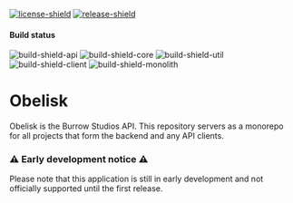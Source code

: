 [license]: LICENSE
[license-shield]: https://img.shields.io/badge/License-MIT-yellow.svg
[release]: https://github.com/BurrowStudios/Obelisk/releases
[release-shield]: https://img.shields.io/github/release/BurrowStudios/Obelisk.svg

[build-shield-api]: https://img.shields.io/github/actions/workflow/status/BurrowStudios/Obelisk/build-api.yaml?label=API
[build-shield-core]: https://img.shields.io/github/actions/workflow/status/BurrowStudios/Obelisk/build-core.yaml?label=Core
[build-shield-util]: https://img.shields.io/github/actions/workflow/status/BurrowStudios/Obelisk/build-util.yaml?label=Utils
[build-shield-client]: https://img.shields.io/github/actions/workflow/status/BurrowStudios/Obelisk/build-client.yaml?label=Client
[build-shield-monolith]: https://img.shields.io/github/actions/workflow/status/BurrowStudios/Obelisk/build-monolith.yaml?label=Monolith

[![license-shield][]][license]
[![release-shield][]][release]

#### Build status

![build-shield-api]
![build-shield-core]
![build-shield-util]
![build-shield-client]
![build-shield-monolith]

# Obelisk

Obelisk is the Burrow Studios API. This repository servers as a monorepo for all projects that form the backend and any
API clients.

### ⚠️ Early development notice ⚠️

Please note that this application is still in early development and not officially supported until the first release.
